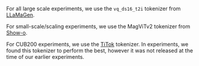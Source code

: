 For all large scale experiments, we use the `vq_ds16_t2i` tokenizer from [LLaMaGen](https://github.com/FoundationVision/LlamaGen).

For small-scale/scaling experiments, we use the MagViTv2 tokenizer from [Show-o](https://github.com/showlab/Show-o).

For CUB200 experiments, we use the [TiTok](https://github.com/bytedance/1d-tokenizer) tokenizer. In experiments, we found this tokenizer to perform the best, however it was not released at the time of our earlier experiments.
